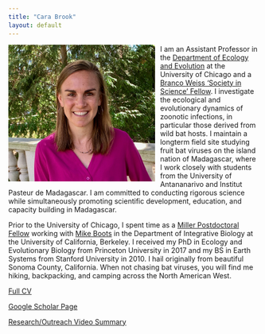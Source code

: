 ```yaml
---
title: "Cara Brook"
layout: default
---
```

<img src="/assets/carabrook-headshot-2020.jpeg" alt="headshot" style="height: 275px; padding-right: 10px;" align="left"> I am an Assistant Professor in the [Department of Ecology and Evolution](https://ecologyandevolution.uchicago.edu/) at the University of Chicago and a [Branco Weiss ‘Society in Science’ Fellow](https://brancoweissfellowship.org/). I investigate the ecological and evolutionary dynamics of zoonotic infections, in particular those derived from wild bat hosts. I maintain a longterm field site studying fruit bat viruses on  the island nation of Madagascar, where I work closely with students from the University of Antananarivo and Institut Pasteur de Madagascar. I am committed to conducting rigorous science while simultaneously promoting scientific development, education, and capacity building in Madagascar.  

Prior to the University of Chicago, I spent time as a [Miller Postdoctoral Fellow](http://miller.berkeley.edu/) working with [Mike Boots](https://bootslab.org/) in the Department of Integrative Biology at the University of California, Berkeley. I received my PhD in Ecology and Evolutionary Biology from Princeton University in 2017 and my BS in Earth Systems from Stanford University in 2010. I hail originally from beautiful Sonoma County, California. When not chasing bat viruses, you will find me hiking, backpacking, and camping across the North American West. 


<a href="/assets/CV_CaraBrook_Full_July2021">Full CV</a>

<a href="https://scholar.google.com/citations?user=jDzdfmMAAAAJ&hl=en&oi=ao">Google Scholar Page</a>

<a href="https://www.youtube.com/embed/8AMpIQ9gTbE">Research/Outreach Video Summary</a>
